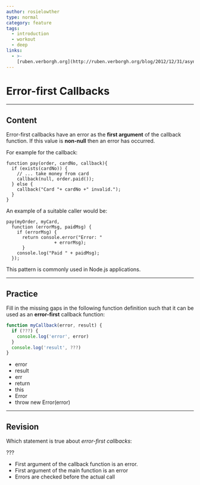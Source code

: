 ```yaml
---
author: rosielowther
type: normal
category: feature
tags:
  - introduction
  - workout
  - deep
links:
  - >-
    [ruben.verborgh.org](http://ruben.verborgh.org/blog/2012/12/31/asynchronous-error-handling-in-javascript/){website}
---
```


# Error-first Callbacks


---

## Content

Error-first callbacks have an error as the **first argument** of the callback function. If this value is **non-null** then an error has occurred.

For example for the callback:

```plain-text
function pay(order, cardNo, callback){
  if (exists(cardNo)) {
    // ... take money from card
    callback(null, order.paid());
  } else {
    callback("Card "+ cardNo +" invalid.");
  }
}
```

An example of a suitable caller would be:

```plain-text
pay(myOrder, myCard,
  function (errorMsg, paidMsg) {
    if (errorMsg) {
      return console.error("Error: "
                  + errorMsg);
      }
    console.log("Paid " + paidMsg);
  });
```

This pattern is commonly used in Node.js applications.


---

## Practice

Fill in the missing gaps in the following function definition such that it can be used as an **error-first** callback function:

```javascript
function myCallback(error, result) {
  if (???) {
    console.log('error', error)
  }
  console.log('result', ???)
}
```

- error
- result
- err
- return
- this
- Error
- throw new Error(error)


---

## Revision

Which statement is true about *error-first callbacks*:

???

- First argument of the callback function is an error.
- First argument of the main function is an error
- Errors are checked before the actual call
